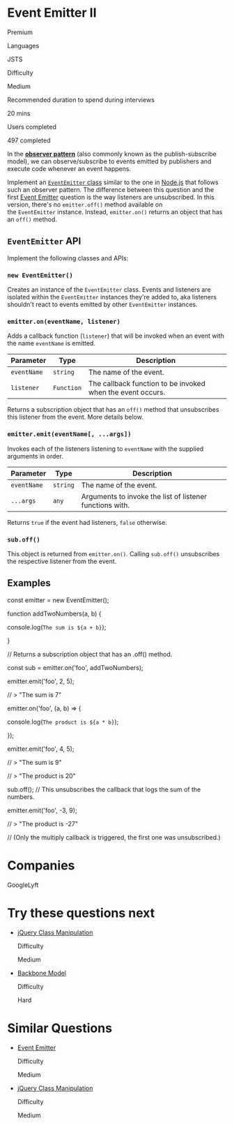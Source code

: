 # Event Emitter II

Premium

Languages

JSTS

Difficulty

Medium

Recommended duration to spend during interviews

20 mins

Users completed

497 completed

In the [**observer pattern**](https://www.patterns.dev/posts/observer-pattern/) (also commonly known as the publish-subscribe model), we can observe/subscribe to events emitted by publishers and execute code whenever an event happens.

Implement an [`EventEmitter` class](https://nodejs.org/api/events.html#class-eventemitter) similar to the one in [Node.js](https://nodejs.org/api/events.html) that follows such an observer pattern. The difference between this question and the first [Event Emitter](https://www.greatfrontend.com/questions/javascript/event-emitter) question is the way listeners are unsubscribed. In this version, there's no `emitter.off()` method available on the `EventEmitter` instance. Instead, `emitter.on()` returns an object that has an `off()` method.

## `EventEmitter` API

Implement the following classes and APIs:

### `new EventEmitter()`

Creates an instance of the `EventEmitter` class. Events and listeners are isolated within the `EventEmitter` instances they're added to, aka listeners shouldn't react to events emitted by other `EventEmitter` instances.

### `emitter.on(eventName, listener)`

Adds a callback function (`listener`) that will be invoked when an event with the name `eventName` is emitted.

|Parameter|Type|Description|
|---|---|---|
|`eventName`|`string`|The name of the event.|
|`listener`|`Function`|The callback function to be invoked when the event occurs.|

Returns a subscription object that has an `off()` method that unsubscribes this listener from the event. More details below.

### `emitter.emit(eventName[, ...args])`

Invokes each of the listeners listening to `eventName` with the supplied arguments in order.

|Parameter|Type|Description|
|---|---|---|
|`eventName`|`string`|The name of the event.|
|`...args`|`any`|Arguments to invoke the list of listener functions with.|

Returns `true` if the event had listeners, `false` otherwise.

### `sub.off()`

This object is returned from `emitter.on()`. Calling `sub.off()` unsubscribes the respective listener from the event.

## Examples

const emitter = new EventEmitter();

function addTwoNumbers(a, b) {

  console.log(`The sum is ${a + b}`);

}

// Returns a subscription object that has an .off() method.

const sub = emitter.on('foo', addTwoNumbers);

emitter.emit('foo', 2, 5);

// > "The sum is 7"

emitter.on('foo', (a, b) => {

  console.log(`The product is ${a * b}`);

});

emitter.emit('foo', 4, 5);

// > "The sum is 9"

// > "The product is 20"

sub.off(); // This unsubscribes the callback that logs the sum of the numbers.

emitter.emit('foo', -3, 9);

// > "The product is -27"

// (Only the multiply callback is triggered, the first one was unsubscribed.)

# Companies

GoogleLyft

# Try these questions next

- [jQuery Class Manipulation](https://www.greatfrontend.com/questions/javascript/jquery-class-manipulation)
    
    Difficulty
    
    Medium
    
- [Backbone Model](https://www.greatfrontend.com/questions/javascript/backbone-model)
    
    Difficulty
    
    Hard
    

# Similar Questions

- [Event Emitter](https://www.greatfrontend.com/questions/javascript/event-emitter)
    
    Difficulty
    
    Medium
    
- [jQuery Class Manipulation](https://www.greatfrontend.com/questions/javascript/jquery-class-manipulation)
    
    Difficulty
    
    Medium